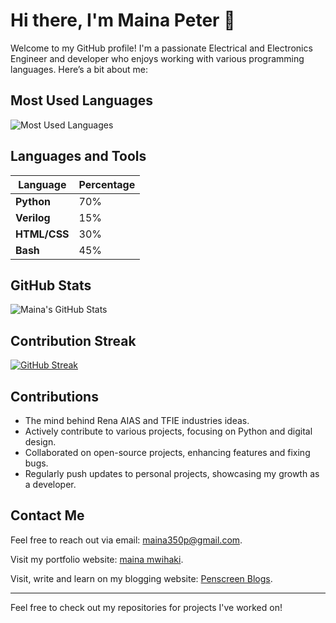 # Hi there, I'm Maina Peter 👋

Welcome to my GitHub profile! I'm a passionate Electrical and Electronics Engineer and developer who enjoys working with various programming languages. Here’s a bit about me:

## Most Used Languages

![Most Used Languages](https://github-readme-stats.vercel.app/api/top-langs/?username=pierretfie&layout=compact&theme=radical)

## Languages and Tools

| Language     | Percentage |
|--------------|------------|
| **Python**   | 70%        |
| **Verilog**  | 15%        |
| **HTML/CSS** | 30%        |
| **Bash**     | 45%         |

 ## GitHub Stats
<!-- 
<img src="https://github-readme-streak-stats.herokuapp.com/?user=pierretfie&theme=radical" alt="GitHub Streak" /> -->

![Maina's GitHub Stats](https://github-readme-stats.vercel.app/api?username=pierretfie&show_icons=true&theme=radical&cache_seconds=1800
) 

## Contribution Streak
[![GitHub Streak](https://github-readme-streak-stats.herokuapp.com/?user=pierretfie&theme=radical)](https://git.io/streak-stats)

## Contributions
- The mind behind Rena AIAS and TFIE industries ideas.
- Actively contribute to various projects, focusing on Python and digital design.
- Collaborated on open-source projects, enhancing features and fixing bugs.
- Regularly push updates to personal projects, showcasing my growth as a developer.

## Contact Me

Feel free to reach out via email: [maina350p@gmail.com](mailto:maina350p@gmail.com).

Visit my portfolio website: [maina mwihaki](https://shadow-slick-portfolio.vercel.app/).

Visit, write and learn on my blogging website: [Penscreen Blogs](https://penscreenblogs.vercel.app/).

---

Feel free to check out my repositories for projects I've worked on!
